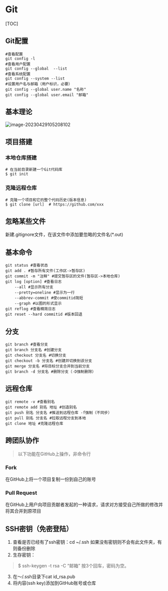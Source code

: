 # Git

[TOC]

## Git配置

```shell
#查看配置
git config -l
#查看用户配置
git config --global  --list
#查看系统配置
git config --system --list
#设置用户名与邮箱（用户标识，必要）
git config --global user.name "名称"
git config --global user.email "邮箱"
```

## 基本理论

![image-20230429105208102](/Users/chuxin/Desktop/Linux学习笔记/图片/image-20230429105208102.png)

## 项目搭建

### 本地仓库搭建

```shell
# 在当前目录新建一个Git代码库
$ git init
```

### 克隆远程仓库

```shell
# 克隆一个项目和它的整个代码历史(版本信息)
$ git clone [url]  # https://github.com/xxx
```

## 忽略某些文件

新建.gitignore文件，在该文件中添加要忽略的文件名(*.out)

## 基本命令

```shell
git status #查看状态
git add . #暂存所有文件(工作区->暂存区)
git commit -m "注释" #提交暂存区的文件(暂存区->本地仓库)
git log [option] #查看日志
	--all #显示所有分支
	--pretty=oneline #显示为一行
	--abbrev-commit #使commitid简短
	--graph #以图的形式显示
git reflog #查看精简日志
git reset --hard commitid #版本回退
```

## 分支

```shell
git branch #查看分支
git branch 分支名 #创建分支
git checkout 分支名 #切换分支
git checkout -b 分支名 #创建并切换到该分支
git merge 分支名 #将目标分支合并到当前分支
git branch -d 分支名 #删除分支（-D强制删除）
```

## 远程仓库

```shell
git remote -v #查看别名
git remote add 别名 地址 #创造别名
git push 别名 分支名 #推送到远程仓库 -f强制（不同步）
git pull 别名 分支名 #拉取远程分支到本地
git clone 地址 #克隆远程仓库
```

## 跨团队协作

> 以下功能在GitHub上操作，非命令行

### Fork 

在GitHub上将一个项目复制一份到自己的账号

### Pull Request

在GitHub上用户向项目贡献者发起的一种请求，请求对方接受自己所做的修改并将其合并到原项目

## SSH密钥（免密登陆）

1. 查看是否已经有了ssh密钥：cd ~/.ssh
   如果没有密钥则不会有此文件夹，有则备份删除
2. 生存密钥：

> $ ssh-keygen -t rsa -C “邮箱”
> 按3个回车，密码为空。

3.  在～/.ssh目录下cat id_rsa.pub
4. 将内容(ssh key)添加到GitHub账号或仓库
